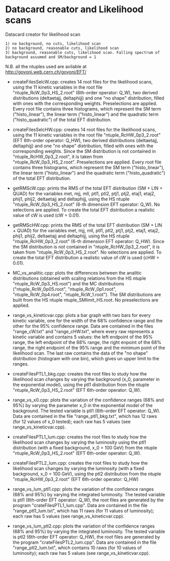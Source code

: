 Datacard creator and Likelihood scans
====

Datacard creator for likelihood scan

    1) no background, no cuts, likelihood scan
    2) no background, reasonable cuts, likelihood scan
    3) background, reasonable cuts, likelihood scan. Falling spectrum of background assumed and SM/background = 1

N.B. all the ntuples used are avilable at http://govoni.web.cern.ch/govoni/EFT/

- createFilesSelcW.cpp: creates 14 root files for the likelihood scans, using the 11 kinetic variables in the root file "ntuple_RcW_0p3_HS_2.root" (6th-order operator: Q_W), two derived distributions (deltaetajj, deltaphijj) and one "no shape" distribution, filled with ones with the corresponding weights. Preselections are applied. Every root file contains three histograms, which represent the SM term ("histo_linear"), the linear term ("histo_linear") and the quadratic term ("histo_quadratic") of the total EFT distribution. 

- createFilesSelcHW.cpp: creates 14 root files for the likelihood scans, using the 11 kinetic variables in the root file "ntuple_RcHW_0p3_2.root" (EFT 6th-order operator: Q_HW), two derived distributions (deltaetajj, deltaphijj) and one "no shape" distribution, filled with ones with the corresponding weights. Since the SM distribution is not contained in "ntuple_RcHW_0p3_2.root", it is taken from "ntuple_RcW_0p3_HS_2.root". Preselections are applied. Every root file contains three histograms, which represent the SM term ("histo_linear"), the linear term ("histo_linear") and the quadratic term ("histo_quadratic") of the total EFT distribution. 

- getRMScW.cpp: prints the RMS of the total EFT distribution (SM + LIN + QUAD) for the variables met, mjj, mll, ptl1, ptl2, ptj1, ptj2, etaj1, etaj2, phij1, phij2, deltaetajj and deltaphijj, using the HS ntuple "ntuple_RcW_0p3_HS_2.root" (6-th dimension EFT operator: Q_W). No selections are applied. To create the total EFT distribution a realistic value of cW is used (cW = 0.01).

- getRMScHW.cpp: prints the RMS of the total EFT distribution (SM + LIN + QUAD) for the variables met, mjj, mll, ptl1, ptl2, ptj1, ptj2, etaj1, etaj2, phij1, phij2, deltaetajj and deltaphijj, using the HS ntuple "ntuple_RcHW_0p3_2.root" (6-th dimension EFT operator: Q_HW). Since the SM distribution is not contained in "ntuple_RcHW_0p3_2.root", it is taken from "ntuple_RcW_0p3_HS_2.root". No selections are applied.
To create the total EFT distribution a realistic value of cW is used (cHW = 0.01).

- MC_vs_analitic.cpp: plots the differences between the analitic distributions (obtained with scaling relations from the HS ntuple "ntuple_RcW_0p3_HS.root") and the MC distributions ("ntuple_RcW_0p05.root",
"ntuple_RcW_0p1.root", "ntuple_RcW_0p4.root", "ntuple_RcW_1.root"). The SM distributions are built
from the HS ntuple ntuple_SMlimit_HS.root. No preselections are applied.

- range_vs_kineticvar.cpp: plots a bar graph with two bars for every kinetic variable, one for the width of the 68% confidence range and the other for the 95% confidence range. Data are contained in the files "range_cW.txt" and "range_cHW.txt", where every raw represents a kinetic variable and contains 5 values: the left endpoint of the 95% range, the left endpoint of the 68% range, the right enpoint of the 68% range, the right endpoint of the 95% range and the minimum point of the likelihood scan. The last raw contains the data of the "no shape" distribution (histogram with one bin), which gives un upper limit to the ranges.

- createFilesPTL1_bkg.cpp: creates the root files to study how the likelihood scan changes by varying the background (x_0, parameter in the exponential model), using the ptl1 distribution from the ntuple "ntuple_RcW_0p3_HS_2.root" (EFT 6th-order operator: Q_W).

- range_vs_x0.cpp: plots the variation of the confidence ranges (68% and 95%) by varying the parameter x_0 in the exponential model of the background. The tested variable is ptl1 (6th-order EFT operator: Q_W). Data are contained in the file "range_ptl1_bkg.txt", which has 12 raws (for 12 values of x_0 tested); each raw has 5 values (see range_vs_kineticvar.cpp).

- createFilesPTL1_lum.cpp: creates the root files to study how the likelihood scan changes by varying the luminosity using the ptl1 distribution (with a fixed background, x_0 = 100 GeV) from the ntuple "ntuple_RcW_0p3_HS_2.root" (EFT 6th-order operator: Q_W).

- createFilesPTL2_lum.cpp: creates the root files to study how the likelihood scan changes by varying the luminosity (with a fixed background, x_0 = 100 GeV), using the ptl2 distribution from the ntuple "ntuple_RcHW_0p3_2.root" (EFT 6th-order operator: Q_HW)

- range_vs_lum_ptl1.cpp: plots the variation of the confidence ranges (68% and 95%) by varying the integrated luminosity. The tested variable is ptl1 (6th-order EFT operator: Q_W), the root files are generated by the program "crateFilesPTL1_lum.cpp". Data are contained in the file "range_ptl1_lum.txt", which has 11 raws (for 11 values of luminosity); each raw has 5 values (see range_vs_kineticvar.cpp). 

- range_vs_lum_ptl2.cpp: plots the variation of the confidence ranges (68% and 95%) by varying the integrated luminosity. The tested variable is ptl2 (6th-order EFT operator: Q_HW), the root files are generated by the program "crateFilesPTL2_lum.cpp". Data are contained in the file "range_ptl2_lum.txt", which contains 10 raws (for 10 values of luminosity); each raw has 5 values (see range_vs_kineticvar.cpp).

